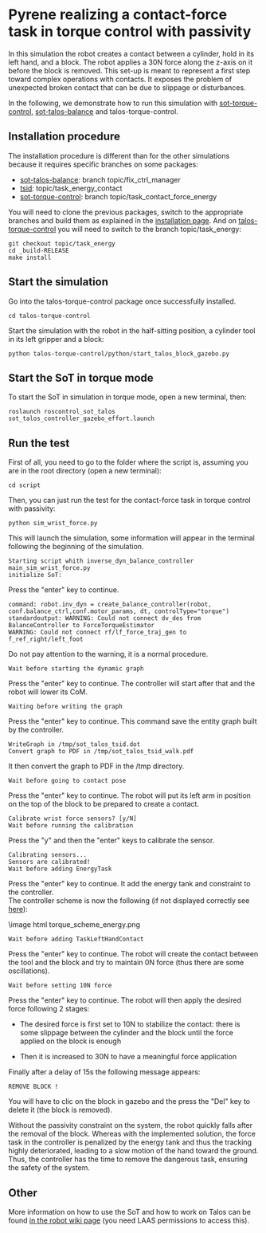 # Pyrene realizing a contact-force task in torque control with passivity

In this simulation the robot creates a contact between a cylinder, hold in its left hand, and a block. The robot applies a 30N force along the z-axis on it before the block is removed. This set-up is meant to represent a first step toward complex operations with contacts. It exposes the problem of unexpected broken contact that can be due to slippage or disturbances.

In the following, we demonstrate how to run this simulation with  <a href="https://github.com/stack-of-tasks/sot-torque-control">sot-torque-control</a>, <a href="https://github.com/loco-3d/sot-talos-balance">sot-talos-balance</a> and talos-torque-control.

## Installation procedure

The installation procedure is different than for the other simulations because it requires specific branches on some packages:

* [sot-talos-balance](https://github.com/NoelieRamuzat/sot-talos-balance/tree/topic/fix_ctrl_manager): branch topic/fix_ctrl_manager
* [tsid](https://github.com/NoelieRamuzat/tsid/tree/topic/task_energy_contact): topic/task_energy_contact
* [sot-torque-control](https://github.com/NoelieRamuzat/sot-torque-control/tree/topic/task_contact_force_energy): branch topic/task_contact_force_energy

You will need to clone the previous packages, switch to the appropriate branches and build them as explained in the <a href="md_doc_installation.html">installation page</a>.
And on [talos-torque-control](https://github.com/NoelieRamuzat/talos-torque-control/tree/topic/task_energy) you will need to switch to the branch topic/task_energy:

```
git checkout topic/task_energy
cd _build-RELEASE
make install
```


## Start the simulation

Go into the talos-torque-control package once successfully installed.
```
cd talos-torque-control
```

Start the simulation with the robot in the half-sitting position, a cylinder tool in its left gripper and a block:
```
python talos-torque-control/python/start_talos_block_gazebo.py
```

## Start the SoT in torque mode

To start the SoT in simulation in torque mode, open a new terminal, then: 
```
roslaunch roscontrol_sot_talos sot_talos_controller_gazebo_effort.launch
```

## Run the test

First of all, you need to go to the folder where the script is, assuming you are in the root directory (open a new terminal):

```
cd script
```

Then, you can just run the test for the contact-force task in torque control with passivity:

```
python sim_wrist_force.py
```

This will launch the simulation, some information will appear in the terminal following the beginning of the simulation.

```
Starting script whith inverse_dyn_balance_controller main_sim_wrist_force.py
initialize SoT:
```

Press the "enter" key to continue.
```
command: robot.inv_dyn = create_balance_controller(robot, conf.balance_ctrl,conf.motor_params, dt, controlType="torque")
standardoutput: WARNING: Could not connect dv_des from BalanceController to ForceTorqueEstimator
WARNING: Could not connect rf/lf_force_traj_gen to f_ref_right/left_foot
```

Do not pay attention to the warning, it is a normal procedure.

```
Wait before starting the dynamic graph
```
Press the "enter" key to continue. The controller will start after that and the robot will lower its CoM.
```
Waiting before writing the graph
```
Press the "enter" key to continue. This command save the entity graph built by the controller.
```
WriteGraph in /tmp/sot_talos_tsid.dot
Convert graph to PDF in /tmp/sot_talos_tsid_walk.pdf
```
It then convert the graph to PDF in the /tmp directory.

```
Wait before going to contact pose
```
Press the "enter" key to continue. The robot will put its left arm in position on the top of the block to be prepared to create a contact.

```
Calibrate wrist force sensors? [y/N] 
Wait before running the calibration
```
Press the "y" and then the "enter" keys to calibrate the sensor.

```
Calibrating sensors...
Sensors are calibrated!
Wait before adding EnergyTask
```
Press the "enter" key to continue. It add the energy tank and constraint to the controller.  
The controller scheme is now the following (if not displayed correctly see [here](pictures/torque_scheme_energy.png)):

\image html torque_scheme_energy.png 

```
Wait before adding TaskLeftHandContact
```
Press the "enter" key to continue. The robot will create the contact between the tool and the block and try to maintain 0N force (thus there are some oscillations).

```
Wait before setting 10N force
```
Press the "enter" key to continue. The robot will then apply the desired force following 2 stages:

* The desired force is first set to 10N to stabilize the contact: there is some slippage between the cylinder and the block until the force applied on the block is enough

* Then it is increased to 30N to have a meaningful force application

Finally after a delay of 15s the following message appears:

```
REMOVE BLOCK ! 
```

You will have to clic on the block in gazebo and the press the "Del" key to delete it (the block is removed). 

Without the passivity constraint on the system, the robot quickly falls after the removal of the block. Whereas with the implemented solution, the force task in the controller is penalized by the energy tank and thus the tracking highly deteriorated, leading to a slow motion of the hand toward the ground. Thus, the controller has the time to remove the dangerous task, ensuring the safety of the system.


## Other

More information on how to use the SoT and how to work on Talos can be found <a href="https://wiki.laas.fr/robots/Pyrene">in the robot wiki page</a> (you need LAAS permissions to access this).

